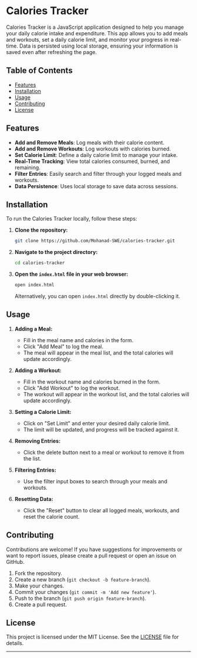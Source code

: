 # Calories Tracker

Calories Tracker is a JavaScript application designed to help you manage your daily calorie intake and expenditure. This app allows you to add meals and workouts, set a daily calorie limit, and monitor your progress in real-time. Data is persisted using local storage, ensuring your information is saved even after refreshing the page.

## Table of Contents

- [Features](#features)
- [Installation](#installation)
- [Usage](#usage)
- [Contributing](#contributing)
- [License](#license)

## Features

- **Add and Remove Meals**: Log meals with their calorie content.
- **Add and Remove Workouts**: Log workouts with calories burned.
- **Set Calorie Limit**: Define a daily calorie limit to manage your intake.
- **Real-Time Tracking**: View total calories consumed, burned, and remaining.
- **Filter Entries**: Easily search and filter through your logged meals and workouts.
- **Data Persistence**: Uses local storage to save data across sessions.

## Installation

To run the Calories Tracker locally, follow these steps:

1. **Clone the repository:**

   ```sh
   git clone https://github.com/Mohanad-SWE/calories-tracker.git
   ```

2. **Navigate to the project directory:**

   ```sh
   cd calories-tracker
   ```

3. **Open the `index.html` file in your web browser:**
   ```sh
   open index.html
   ```
   Alternatively, you can open `index.html` directly by double-clicking it.

## Usage

1. **Adding a Meal:**

   - Fill in the meal name and calories in the form.
   - Click "Add Meal" to log the meal.
   - The meal will appear in the meal list, and the total calories will update accordingly.

2. **Adding a Workout:**

   - Fill in the workout name and calories burned in the form.
   - Click "Add Workout" to log the workout.
   - The workout will appear in the workout list, and the total calories will update accordingly.

3. **Setting a Calorie Limit:**

   - Click on "Set Limit" and enter your desired daily calorie limit.
   - The limit will be updated, and progress will be tracked against it.

4. **Removing Entries:**

   - Click the delete button next to a meal or workout to remove it from the list.

5. **Filtering Entries:**

   - Use the filter input boxes to search through your meals and workouts.

6. **Resetting Data:**
   - Click the "Reset" button to clear all logged meals, workouts, and reset the calorie count.

## Contributing

Contributions are welcome! If you have suggestions for improvements or want to report issues, please create a pull request or open an issue on GitHub.

1. Fork the repository.
2. Create a new branch (`git checkout -b feature-branch`).
3. Make your changes.
4. Commit your changes (`git commit -m 'Add new feature'`).
5. Push to the branch (`git push origin feature-branch`).
6. Create a pull request.

## License

This project is licensed under the MIT License. See the [LICENSE](LICENSE) file for details.

---
